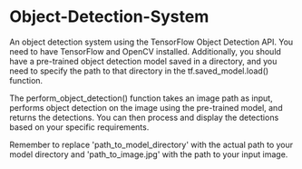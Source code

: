 # Object-Detection-System
An object detection system using the TensorFlow Object Detection API.
You need to have TensorFlow and OpenCV installed. Additionally, you should have a pre-trained object detection model saved in a directory, and you need to specify the path to that directory in the tf.saved_model.load() function.

The perform_object_detection() function takes an image path as input, performs object detection on the image using the pre-trained model, and returns the detections. You can then process and display the detections based on your specific requirements.

Remember to replace 'path_to_model_directory' with the actual path to your model directory and 'path_to_image.jpg' with the path to your input image.
